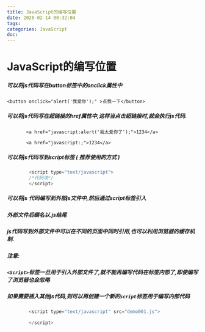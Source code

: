```yaml
---
title: JavaScript的编写位置
date: 2020-02-14 00:32:04
tags:
categories: JavaScript
doc:
---
```


# JavaScript的编写位置

##### 可以将js代码写在button标签中的onclick属性中

`<button onclick="alert('我爱你');" >点我一下</button>`

##### 可以将js代码写在超链接的href属性中,这样当点击超链接时,就会执行js代码.

`		<a href="javascript:alert('我太爱你了');">1234</a>`

`		<a href="javascript:;">1234</a>`

##### 可以将js代码写到script标签&nbsp;(&nbsp;推荐使用的方式&nbsp;)

```JavaScript
		<script type="text/javascript">
		/*代码块*/
		</script>
```

##### 可以将js 代码编写到外部js文件中,然后通过script标签引入

##### 外部文件后缀名以.js结尾

##### js代码写到外部文件中可以在不同的页面中同时引用,也可以利用浏览器的缓存机制.

##### 注意:

##### `<Script>`标签一旦用于引入外部文件了,就不能再编写代码在标签内部了,即使编写了浏览器也会忽略

##### 如果需要插入其他js代码,则可以再创建一个新的`script`标签用于编写内部代码

```javascript
		<script type="text/javascript" src="demo001.js">
			
		</script>
```

